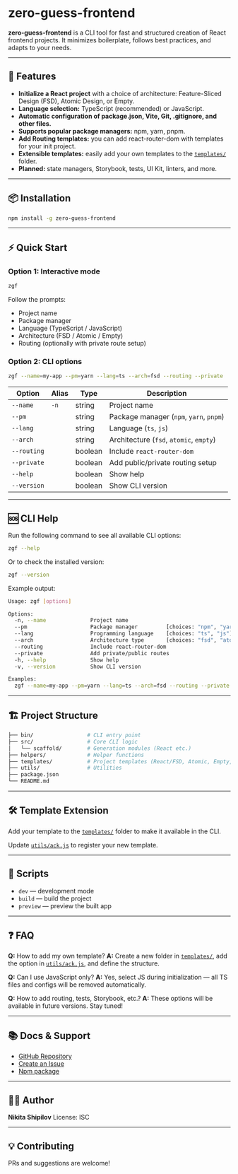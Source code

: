 # zero-guess-frontend

**zero-guess-frontend** is a CLI tool for fast and structured creation of React frontend projects. It minimizes boilerplate, follows best practices, and adapts to your needs.

---

## 🚀 Features

- **Initialize a React project** with a choice of architecture: Feature-Sliced Design (FSD), Atomic Design, or Empty.
- **Language selection:** TypeScript (recommended) or JavaScript.
- **Automatic configuration of package.json, Vite, Git, .gitignore, and other files.**
- **Supports popular package managers:** npm, yarn, pnpm.
- **Add Routing templates:** you can add react-router-dom with templates for your init project.
- **Extensible templates:** easily add your own templates to the [`templates/`](templates/) folder.
- **Planned:** state managers, Storybook, tests, UI Kit, linters, and more.

---

## 📦 Installation

```bash
npm install -g zero-guess-frontend
```

---

## ⚡ Quick Start

### Option 1: Interactive mode

```bash
zgf
```

Follow the prompts:

- Project name
- Package manager
- Language (TypeScript / JavaScript)
- Architecture (FSD / Atomic / Empty)
- Routing (optionally with private route setup)

### Option 2: CLI options

```bash
zgf --name=my-app --pm=yarn --lang=ts --arch=fsd --routing --private
```

| Option      | Alias | Type    | Description                             |
| ----------- | ----- | ------- | --------------------------------------- |
| `--name`    | `-n`  | string  | Project name                            |
| `--pm`      |       | string  | Package manager (`npm`, `yarn`, `pnpm`) |
| `--lang`    |       | string  | Language (`ts`, `js`)                   |
| `--arch`    |       | string  | Architecture (`fsd`, `atomic`, `empty`) |
| `--routing` |       | boolean | Include `react-router-dom`              |
| `--private` |       | boolean | Add public/private routing setup        |
| `--help`    |       | boolean | Show help                               |
| `--version` |       | boolean | Show CLI version                        |

---

## 🆘 CLI Help

Run the following command to see all available CLI options:

```bash
zgf --help
```

Or to check the installed version:

```bash
zgf --version
```

Example output:

```bash
Usage: zgf [options]

Options:
  -n, --name              Project name
  --pm                    Package manager         [choices: "npm", "yarn", "pnpm"]
  --lang                  Programming language    [choices: "ts", "js"]
  --arch                  Architecture type       [choices: "fsd", "atomic", "empty"]
  --routing               Include react-router-dom
  --private               Add private/public routes
  -h, --help              Show help
  -v, --version           Show CLI version

Examples:
  zgf --name=my-app --pm=yarn --lang=ts --arch=fsd --routing --private
```

---

## 🏗️ Project Structure

```bash
├── bin/                 # CLI entry point
├── src/                 # Core CLI logic
│   └── scaffold/        # Generation modules (React etc.)
├── helpers/             # Helper functions
├── templates/           # Project templates (React/FSD, Atomic, Empty, React-Router-Dom and your custom)
├── utils/               # Utilities
├── package.json
└── README.md
```

---

## 🛠️ Template Extension

Add your template to the [`templates/`](templates/) folder to make it available in the CLI.

Update [`utils/ack.js`](utils/ack.js) to register your new template.

---

## 📝 Scripts

- `dev` — development mode
- `build` — build the project
- `preview` — preview the built app

---

## ❓ FAQ

**Q:** How to add my own template?
**A:** Create a new folder in [`templates/`](templates/), add the option in [`utils/ack.js`](utils/ack.js), and define the structure.

**Q:** Can I use JavaScript only?
**A:** Yes, select JS during initialization — all TS files and configs will be removed automatically.

**Q:** How to add routing, tests, Storybook, etc.?
**A:** These options will be available in future versions. Stay tuned!

---

## 📚 Docs & Support

- [GitHub Repository](https://github.com/LAYT73/zero-guess-frontend)
- [Create an Issue](https://github.com/LAYT73/zero-guess-frontend/issues)
- [Npm package](https://www.npmjs.com/package/zero-guess-frontend)

---

## 🧑‍💻 Author

**Nikita Shipilov**
License: ISC

---

## 💡 Contributing

PRs and suggestions are welcome!
